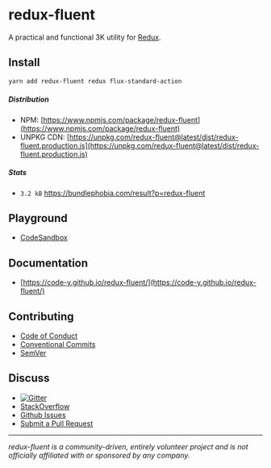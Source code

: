 # redux-fluent

A practical and functional 3K utility for [Redux](http://github.com/reactjs/redux).

## Install

```bash
yarn add redux-fluent redux flux-standard-action
```

##### Distribution

- NPM: [https://www.npmjs.com/package/redux-fluent](https://www.npmjs.com/package/redux-fluent)
- UNPKG CDN: [https://unpkg.com/redux-fluent@latest/dist/redux-fluent.production.js](https://unpkg.com/redux-fluent@latest/dist/redux-fluent.production.js)


##### Stats

- `3.2 kB` https://bundlephobia.com/result?p=redux-fluent


## Playground

- [CodeSandbox](https://codesandbox.io/s/redux-fluent-playground-enoc2?fontsize=14&hidenavigation=1&theme=dark)

## Documentation

- [https://code-y.github.io/redux-fluent/](https://code-y.github.io/redux-fluent/)

## Contributing

- [Code of Conduct](https://github.com/Code-Y/redux-fluent/blob/master/CODE_OF_CONDUCT.md)
- [Conventional Commits](https://www.conventionalcommits.org/en/v1.0.0/)
- [SemVer](https://semver.org/)

## Discuss

- [![Gitter](https://badges.gitter.im/redux-fluent/community.svg)](https://gitter.im/redux-fluent/community?utm_source=badge&utm_medium=badge&utm_campaign=pr-badge)
- [StackOverflow](https://stackoverflow.com/questions/tagged/redux-fluent)
- [Github Issues](https://github.com/Code-Y/redux-fluent/issues)
- [Submit a Pull Request](https://github.com/Code-Y/redux-fluent/pulls)

***

*redux-fluent is a community-driven, entirely volunteer project and is not officially affiliated with or sponsored by any company.*
